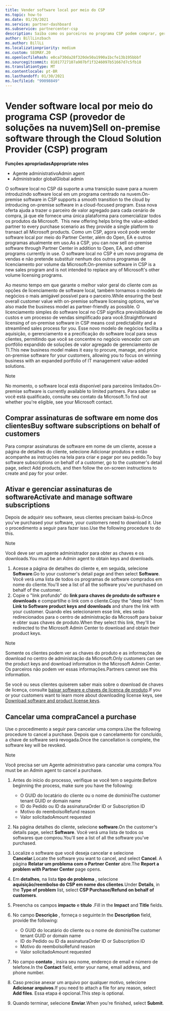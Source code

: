 ```yaml
---
title: Vender software local por meio do CSP
ms.topic: how-to
ms.date: 01/29/2021
ms.service: partner-dashboard
ms.subservice: partnercenter-csp
description: Saiba como os parceiros no programa CSP podem comprar, gerenciar, vender e cancelar assinaturas de software local em nome dos clientes no Partner Center.
author: BillLinzbach
ms.author: BillLi
ms.localizationpriority: medium
ms.custom: SEOMAY.20
ms.openlocfilehash: e0ca730da28f320de50a1990a1bcfe13b195bbbf
ms.sourcegitcommit: 81017727107a907bf1f3246097b51667d7c5fb18
ms.translationtype: MT
ms.contentlocale: pt-BR
ms.lasthandoff: 01/30/2021
ms.locfileid: "99098849"
---
```

# <a name="sell-on-premise-software-through-the-cloud-solution-provider-csp-program"></a><span data-ttu-id="5176c-103">Vender software local por meio do programa CSP (provedor de soluções na nuvem)</span><span class="sxs-lookup"><span data-stu-id="5176c-103">Sell on-premise software through the Cloud Solution Provider (CSP) program</span></span>

<span data-ttu-id="5176c-104">**Funções apropriadas**</span><span class="sxs-lookup"><span data-stu-id="5176c-104">**Appropriate roles**</span></span>

- <span data-ttu-id="5176c-105">Agente administrativo</span><span class="sxs-lookup"><span data-stu-id="5176c-105">Admin agent</span></span>
- <span data-ttu-id="5176c-106">Administrador global</span><span class="sxs-lookup"><span data-stu-id="5176c-106">Global admin</span></span>

<span data-ttu-id="5176c-107">O software local no CSP dá suporte a uma transição suave para a nuvem introduzindo software local em um programa centrado na nuvem.</span><span class="sxs-lookup"><span data-stu-id="5176c-107">On-premise software in CSP supports a smooth transition to the cloud by introducing on-premise software in a cloud-focused program.</span></span><span data-ttu-id="5176c-108"> Essa nova oferta ajuda a trazer o parceiro de valor agregado para cada cenário de compra, já que ele fornece uma única plataforma para comercializar todos os produtos da Microsoft.</span><span class="sxs-lookup"><span data-stu-id="5176c-108">  This new offering helps bring the value-added partner to every purchase scenario as they provide a single platform to transact all Microsoft products.</span></span> <span data-ttu-id="5176c-109">Como um CSP, agora você pode vender software local por meio do Partner Center, além do Open, EA e outros programas atualmente em uso.</span><span class="sxs-lookup"><span data-stu-id="5176c-109">As a CSP, you can now sell on-premise software through Partner Center in addition to Open, EA, and other programs currently in use.</span></span> <span data-ttu-id="5176c-110">O software local no CSP é um novo programa de vendas e não pretende substituir nenhum dos outros programas de licenciamento por volume da Microsoft.</span><span class="sxs-lookup"><span data-stu-id="5176c-110">On-premise software in CSP is a new sales program and is not intended to replace any of Microsoft's other volume licensing programs.</span></span> 
 
<span data-ttu-id="5176c-111">Ao mesmo tempo em que garante o melhor valor geral do cliente com as opções de licenciamento de software local, também tornamos o modelo de negócios o mais amigável possível para o parceiro.</span><span class="sxs-lookup"><span data-stu-id="5176c-111">While ensuring the best overall customer value with on-premise software licensing options, we've also made the business model as partner-friendly as possible.</span></span> <span data-ttu-id="5176c-112">O licenciamento simples do software local no CSP significa previsibilidade de custos e um processo de vendas simplificado para você.</span><span class="sxs-lookup"><span data-stu-id="5176c-112">Straightforward licensing of on-premise software in CSP means cost predictability and a streamlined sales process for you.</span></span> <span data-ttu-id="5176c-113">Esse novo modelo de negócios facilita a aquisição, o gerenciamento e a precificação do software local para seus clientes, permitindo que você se concentre no negócio vencedor com um portfólio expandido de soluções de valor agregado de gerenciamento de TI.</span><span class="sxs-lookup"><span data-stu-id="5176c-113">This new business model makes it easy to procure, manage, and price on-premise software for your customers, allowing you to focus on winning business with an expanded portfolio of IT management value-added solutions.</span></span> 

>[!NOTE]
><span data-ttu-id="5176c-114">No momento, o software local está disponível para parceiros limitados.</span><span class="sxs-lookup"><span data-stu-id="5176c-114">On-premise software is currently available to limited partners.</span></span> <span data-ttu-id="5176c-115">Para saber se você está qualificado, consulte seu contato da Microsoft.</span><span class="sxs-lookup"><span data-stu-id="5176c-115">To find out whether you're eligible, see your Microsoft contact.</span></span> 


## <a name="buy-software-subscriptions-on-behalf-of-customers"></a><span data-ttu-id="5176c-116">Comprar assinaturas de software em nome dos clientes</span><span class="sxs-lookup"><span data-stu-id="5176c-116">Buy software subscriptions on behalf of customers</span></span>

<span data-ttu-id="5176c-117">Para comprar assinaturas de software em nome de um cliente, acesse a página de detalhes do cliente, selecione Adicionar produtos e então acompanhe as instruções na tela para criar e pagar por seu pedido.</span><span class="sxs-lookup"><span data-stu-id="5176c-117">To buy software subscriptions on behalf of a customer, go to the customer's detail page, select Add products, and then follow the on-screen instructions to create and pay for your order.</span></span>

## <a name="activate-and-manage-software-subscriptions"></a><span data-ttu-id="5176c-118">Ativar e gerenciar assinaturas de software</span><span class="sxs-lookup"><span data-stu-id="5176c-118">Activate and manage software subscriptions</span></span>

<span data-ttu-id="5176c-119">Depois de adquirir seu software, seus clientes precisam baixá-lo.</span><span class="sxs-lookup"><span data-stu-id="5176c-119">Once you've purchased your software, your customers need to download it.</span></span> <span data-ttu-id="5176c-120">Use o procedimento a seguir para fazer isso.</span><span class="sxs-lookup"><span data-stu-id="5176c-120">Use the following procedure to do this.</span></span>

>[!NOTE]
><span data-ttu-id="5176c-121">Você deve ser um agente administrador para obter as chaves e os downloads.</span><span class="sxs-lookup"><span data-stu-id="5176c-121">You must be an Admin agent to obtain keys and downloads.</span></span>

1. <span data-ttu-id="5176c-122">Acesse a página de detalhes do cliente e, em seguida, selecione **Software**.</span><span class="sxs-lookup"><span data-stu-id="5176c-122">Go to your customer's detail page and then select **Software**.</span></span> <span data-ttu-id="5176c-123">Você verá uma lista de todos os programas de software comprados em nome do cliente.</span><span class="sxs-lookup"><span data-stu-id="5176c-123">You'll see a list of all the software you've purchased on behalf of the customer.</span></span>
2. <span data-ttu-id="5176c-124">Copie o "link profundo" do **link para chaves de produto de software e downloads** e compartilhe o link com o cliente.</span><span class="sxs-lookup"><span data-stu-id="5176c-124">Copy the "deep link" from **Link to Software product keys and downloads** and share the link with your customer.</span></span> <span data-ttu-id="5176c-125">Quando eles selecionarem esse link, eles serão redirecionados para o centro de administração da Microsoft para baixar e obter suas chaves de produto.</span><span class="sxs-lookup"><span data-stu-id="5176c-125">When they select this link, they'll be redirected to the Microsoft Admin Center to download and obtain their product keys.</span></span>

>[!NOTE]
><span data-ttu-id="5176c-126">Somente os clientes podem ver as chaves do produto e as informações de download no centro de administração da Microsoft.</span><span class="sxs-lookup"><span data-stu-id="5176c-126">Only customers can see the product keys and download information in the Microsoft Admin Center.</span></span> <span data-ttu-id="5176c-127">Os parceiros não podem ver essas informações.</span><span class="sxs-lookup"><span data-stu-id="5176c-127">Partners cannot see this information.</span></span>

<span data-ttu-id="5176c-128">Se você ou seus clientes quiserem saber mais sobre o download de chaves de licença, consulte [baixar software e chaves de licença de produto](https://go.microsoft.com/fwlink/p/?linkid=2152525).</span><span class="sxs-lookup"><span data-stu-id="5176c-128">If you or your customers want to learn more about downloading license keys, see [Download software and product license keys](https://go.microsoft.com/fwlink/p/?linkid=2152525).</span></span>

## <a name="cancel-a-purchase"></a><span data-ttu-id="5176c-129">Cancelar uma compra</span><span class="sxs-lookup"><span data-stu-id="5176c-129">Cancel a purchase</span></span>

<span data-ttu-id="5176c-130">Use o procedimento a seguir para cancelar uma compra.</span><span class="sxs-lookup"><span data-stu-id="5176c-130">Use the following procedure to cancel a purchase.</span></span> <span data-ttu-id="5176c-131">Depois que o cancelamento for concluído, a chave de software será revogada.</span><span class="sxs-lookup"><span data-stu-id="5176c-131">Once the cancellation is complete, the software key will be revoked.</span></span> 

>[!NOTE]
><span data-ttu-id="5176c-132">Você precisa ser um Agente administrativo para cancelar uma compra.</span><span class="sxs-lookup"><span data-stu-id="5176c-132">You must be an Admin agent to cancel a purchase.</span></span> 

1.  <span data-ttu-id="5176c-133">Antes do início do processo, verifique se você tem o seguinte:</span><span class="sxs-lookup"><span data-stu-id="5176c-133">Before beginning the process, make sure you have the following:</span></span> 
    - <span data-ttu-id="5176c-134">O GUID do locatário do cliente ou o nome de domínio</span><span class="sxs-lookup"><span data-stu-id="5176c-134">The customer tenant GUID or domain name</span></span>
    - <span data-ttu-id="5176c-135">ID do Pedido ou ID da assinatura</span><span class="sxs-lookup"><span data-stu-id="5176c-135">Order ID or Subscription ID</span></span>
    - <span data-ttu-id="5176c-136">Motivo do reembolso</span><span class="sxs-lookup"><span data-stu-id="5176c-136">Refund reason</span></span>
    - <span data-ttu-id="5176c-137">Valor solicitado</span><span class="sxs-lookup"><span data-stu-id="5176c-137">Amount requested</span></span>

2.  <span data-ttu-id="5176c-138">Na página detalhes do cliente, selecione **software**.</span><span class="sxs-lookup"><span data-stu-id="5176c-138">On the customer's details page, select **Software**.</span></span> <span data-ttu-id="5176c-139">Você verá uma lista de todos os softwares que comprou.</span><span class="sxs-lookup"><span data-stu-id="5176c-139">You'll see a list of all the software you've purchased.</span></span> 

3.  <span data-ttu-id="5176c-140">Localize o software que você deseja cancelar e selecione **Cancelar**.</span><span class="sxs-lookup"><span data-stu-id="5176c-140">Locate the software you want to cancel, and select **Cancel**.</span></span> <span data-ttu-id="5176c-141">A página **Relatar um problema com o Partner Center** abre.</span><span class="sxs-lookup"><span data-stu-id="5176c-141">The **Report a problem with Partner Center** page opens.</span></span> 

4.  <span data-ttu-id="5176c-142">Em **detalhes**, na lista **tipo de problema** , selecione **aquisição/reembolso do CSP em nome dos clientes**.</span><span class="sxs-lookup"><span data-stu-id="5176c-142">Under **Details**, in the **Type of problem** list, select **CSP Purchase/Refund on behalf of customers**.</span></span>

5.  <span data-ttu-id="5176c-143">Preencha os campos **impacto** e **título** .</span><span class="sxs-lookup"><span data-stu-id="5176c-143">Fill in the **Impact** and **Title** fields.</span></span> 

6.  <span data-ttu-id="5176c-144">No campo **Descrição** , forneça o seguinte:</span><span class="sxs-lookup"><span data-stu-id="5176c-144">In the **Description** field, provide the following:</span></span> 
    -   <span data-ttu-id="5176c-145">O GUID do locatário do cliente ou o nome de domínio</span><span class="sxs-lookup"><span data-stu-id="5176c-145">The customer tenant GUID or domain name</span></span>
    -   <span data-ttu-id="5176c-146">ID do Pedido ou ID da assinatura</span><span class="sxs-lookup"><span data-stu-id="5176c-146">Order ID or Subscription ID</span></span>
    -   <span data-ttu-id="5176c-147">Motivo do reembolso</span><span class="sxs-lookup"><span data-stu-id="5176c-147">Refund reason</span></span>
    -   <span data-ttu-id="5176c-148">Valor solicitado</span><span class="sxs-lookup"><span data-stu-id="5176c-148">Amount requested</span></span>

7.  <span data-ttu-id="5176c-149">No campo **contato** , insira seu nome, endereço de email e número de telefone.</span><span class="sxs-lookup"><span data-stu-id="5176c-149">In the **Contact** field, enter your name, email address, and phone number.</span></span> 

8.  <span data-ttu-id="5176c-150">Caso precise anexar um arquivo por qualquer motivo, selecione **Adicionar arquivos**.</span><span class="sxs-lookup"><span data-stu-id="5176c-150">If you need to attach a file for any reason, select **Add files**.</span></span> <span data-ttu-id="5176c-151">Essa etapa é opcional.</span><span class="sxs-lookup"><span data-stu-id="5176c-151">This step is optional.</span></span> 

9.  <span data-ttu-id="5176c-152">Quando terminar, selecione **Enviar**.</span><span class="sxs-lookup"><span data-stu-id="5176c-152">When you're finished, select **Submit**.</span></span>